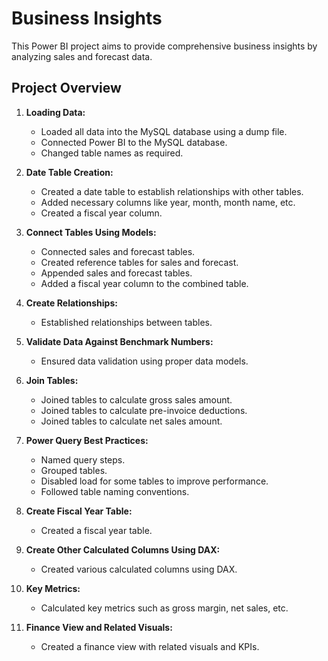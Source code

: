 
# Business Insights

This Power BI project aims to provide comprehensive business insights by analyzing sales and forecast data.

## Project Overview

1. **Loading Data:**
   - Loaded all data into the MySQL database using a dump file.
   - Connected Power BI to the MySQL database.
   - Changed table names as required.

2. **Date Table Creation:**
   - Created a date table to establish relationships with other tables.
   - Added necessary columns like year, month, month name, etc.
   - Created a fiscal year column.

3. **Connect Tables Using Models:**
   - Connected sales and forecast tables.
   - Created reference tables for sales and forecast.
   - Appended sales and forecast tables.
   - Added a fiscal year column to the combined table.

4. **Create Relationships:**
   - Established relationships between tables.

5. **Validate Data Against Benchmark Numbers:**
   - Ensured data validation using proper data models.

6. **Join Tables:**
   - Joined tables to calculate gross sales amount.
   - Joined tables to calculate pre-invoice deductions.
   - Joined tables to calculate net sales amount.

7. **Power Query Best Practices:**
   - Named query steps.
   - Grouped tables.
   - Disabled load for some tables to improve performance.
   - Followed table naming conventions.

8. **Create Fiscal Year Table:**
   - Created a fiscal year table.

9. **Create Other Calculated Columns Using DAX:**
   - Created various calculated columns using DAX.

10. **Key Metrics:**
    - Calculated key metrics such as gross margin, net sales, etc.

11. **Finance View and Related Visuals:**
    - Created a finance view with related visuals and KPIs.





